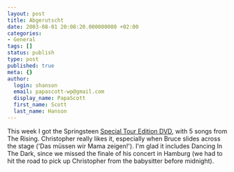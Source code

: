 ```yaml
---
layout: post
title: Abgerutscht
date: 2003-08-01 20:08:20.000000000 +02:00
categories:
- General
tags: []
status: publish
type: post
published: true
meta: {}
author:
  login: shanson
  email: papascott-wp@gmail.com
  display_name: PapaScott
  first_name: Scott
  last_name: Hanson
---
```

<p>This week I got the Springsteen <a title="Amazon.de: Detailseite Musik: The Rising (Special Tour Edition CD   DVD) [DOPPEL-CD]" href="http://www.amazon.de/exec/obidos/ASIN/B00008XUUH/qid=1059761945/sr=1-1/ref=sr_1_10_1/302-8532796-2015238">Special Tour Edition DVD</a>, with 5 songs from The Rising. Christopher really likes it, especially when Bruce slides across the stage ('Das müssen wir Mama zeigen!'). I'm glad it includes Dancing In The Dark, since we missed the finale of his concert in Hamburg (we had to hit the road to pick up Christopher from the babysitter before midnight).</p>
